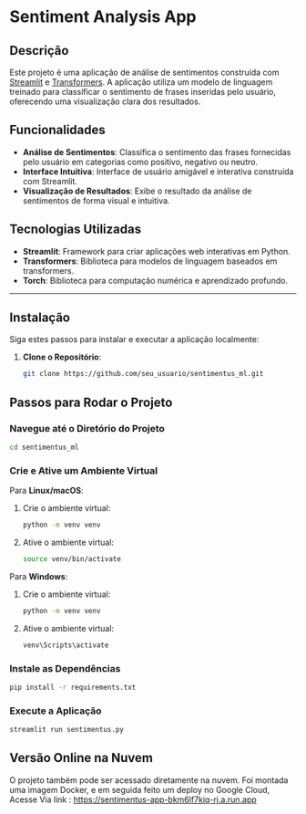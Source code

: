 # Sentiment Analysis App

## Descrição

Este projeto é uma aplicação de análise de sentimentos construída com [Streamlit](https://streamlit.io/) e [Transformers](https://huggingface.co/transformers). A aplicação utiliza um modelo de linguagem treinado para classificar o sentimento de frases inseridas pelo usuário, oferecendo uma visualização clara dos resultados.

## Funcionalidades

- **Análise de Sentimentos**: Classifica o sentimento das frases fornecidas pelo usuário em categorias como positivo, negativo ou neutro.
- **Interface Intuitiva**: Interface de usuário amigável e interativa construída com Streamlit.
- **Visualização de Resultados**: Exibe o resultado da análise de sentimentos de forma visual e intuitiva.

## Tecnologias Utilizadas

- **Streamlit**: Framework para criar aplicações web interativas em Python.
- **Transformers**: Biblioteca para modelos de linguagem baseados em transformers.
- **Torch**: Biblioteca para computação numérica e aprendizado profundo.

---

## Instalação

Siga estes passos para instalar e executar a aplicação localmente:

1. **Clone o Repositório**:
   ```bash
   git clone https://github.com/seu_usuario/sentimentus_ml.git

## Passos para Rodar o Projeto

### Navegue até o Diretório do Projeto

```bash
cd sentimentus_ml
```

### Crie e Ative um Ambiente Virtual

Para **Linux/macOS**:

1. Crie o ambiente virtual:
    ```bash
    python -m venv venv
    ```

2. Ative o ambiente virtual:
    ```bash
    source venv/bin/activate
    ```

Para **Windows**:

1. Crie o ambiente virtual:
    ```bash
    python -m venv venv
    ```

2. Ative o ambiente virtual:
    ```bash
    venv\Scripts\activate
    ```

### Instale as Dependências

```bash
pip install -r requirements.txt
```

### Execute a Aplicação

```bash
streamlit run sentimentus.py
```

## Versão Online na Nuvem
O projeto também pode ser acessado diretamente na nuvem. Foi montada uma imagem Docker, e em seguida feito um deploy no Google Cloud, Acesse Via link : https://sentimentus-app-bkm6lf7kiq-rj.a.run.app
